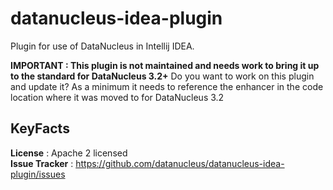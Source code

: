 datanucleus-idea-plugin
=======================

Plugin for use of DataNucleus in Intellij IDEA.

**IMPORTANT : This plugin is not maintained and needs work to bring it up to the standard for DataNucleus 3.2+**
Do you want to work on this plugin and update it? As a minimum it needs to reference the enhancer in the code location 
where it was moved to for DataNucleus 3.2


KeyFacts
--------
__License__ : Apache 2 licensed  
__Issue Tracker__ : https://github.com/datanucleus/datanucleus-idea-plugin/issues  
